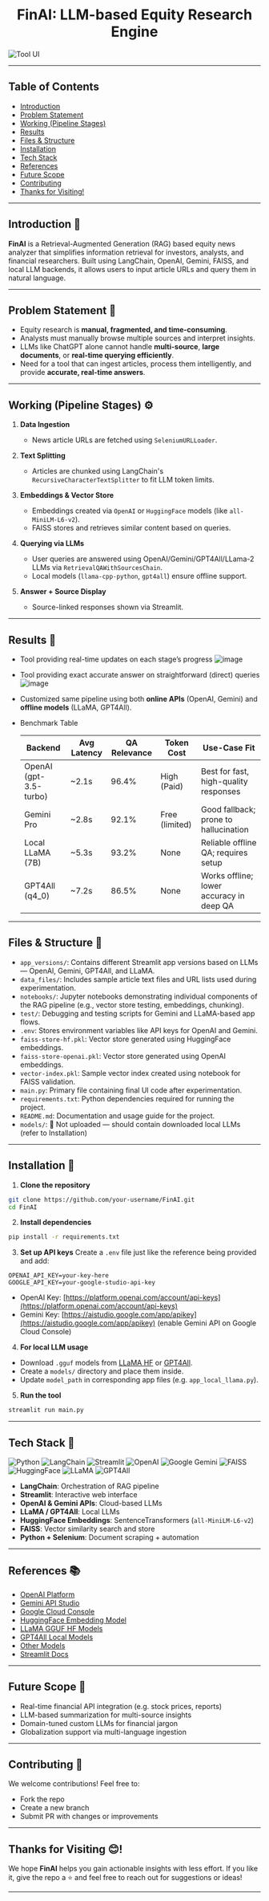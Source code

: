 <h1 align=center> FinAI: LLM-based Equity Research Engine</h1> 

![Tool UI](https://github.com/user-attachments/assets/5c066a63-4df4-4bbb-8f3c-852b7aeed32a)

---

## Table of Contents

* [Introduction](#introduction)
* [Problem Statement](#problem-statement)
* [Working (Pipeline Stages)](#working-pipeline-stages)
* [Results](#results)
* [Files & Structure](#files--structure)
* [Installation](#installation)
* [Tech Stack](#tech-stack)
* [References](#references)
* [Future Scope](#future-scope)
* [Contributing](#contributing)
* [Thanks for Visiting!](#thanks-for-visiting)

---

## Introduction 📄

**FinAI** is a Retrieval-Augmented Generation (RAG) based equity news analyzer that simplifies information retrieval for investors, analysts, and financial researchers. Built using LangChain, OpenAI, Gemini, FAISS, and local LLM backends, it allows users to input article URLs and query them in natural language.

---

## Problem Statement 🚫

* Equity research is **manual, fragmented, and time-consuming**.
* Analysts must manually browse multiple sources and interpret insights.
* LLMs like ChatGPT alone cannot handle **multi-source**, **large documents**, or **real-time querying efficiently**.
* Need for a tool that can ingest articles, process them intelligently, and provide **accurate, real-time answers**.

---

## Working (Pipeline Stages) ⚙️

1. **Data Ingestion**

   * News article URLs are fetched using `SeleniumURLLoader`.

2. **Text Splitting**

   * Articles are chunked using LangChain's `RecursiveCharacterTextSplitter` to fit LLM token limits.

3. **Embeddings & Vector Store**

   * Embeddings created via `OpenAI` or `HuggingFace` models (like `all-MiniLM-L6-v2`).
   * FAISS stores and retrieves similar content based on queries.

4. **Querying via LLMs**

   * User queries are answered using OpenAI/Gemini/GPT4All/LLama-2 LLMs via `RetrievalQAWithSourcesChain`.
   * Local models (`llama-cpp-python`, `gpt4all`) ensure offline support.

5. **Answer + Source Display**

   * Source-linked responses shown via Streamlit.

---

## Results 🔄

* Tool providing real-time updates on each stage’s progress
![image](https://github.com/user-attachments/assets/097f5105-ea4c-404d-9cfe-fb24c74464d9)

* Tool providing exact accurate answer on straightforward (direct) queries
![image](https://github.com/user-attachments/assets/7f9f03c6-6b0f-4d25-ab01-5f384a9fe960)

* Customized same pipeline using both **online APIs** (OpenAI, Gemini) and **offline models** (LLaMA, GPT4All).

* Benchmark Table

  | **Backend**            | **Avg Latency** | **QA Relevance** | **Token Cost** | **Use-Case Fit**                            |
  |---------------------- | --------------- | ---------------- | -------------- | ------------------------------------------- |
  | OpenAI (gpt-3.5-turbo) | \~2.1s          | 96.4%            | High (Paid)    | Best for fast, high-quality responses     |
  | Gemini Pro             | \~2.8s          | 92.1%            | Free (limited) | Good fallback; prone to hallucination     |
  | Local LLaMA (7B)       | \~5.3s          | 93.2%            | None           | Reliable offline QA; requires setup       |
  | GPT4All (q4\_0)        | \~7.2s          | 86.5%            | None           | Works offline; lower accuracy in deep QA |


---

## Files & Structure 📁

- `app_versions/`: Contains different Streamlit app versions based on LLMs — OpenAI, Gemini, GPT4All, and LLaMA.
- `data_files/`: Includes sample article text files and URL lists used during experimentation.
- `notebooks/`: Jupyter notebooks demonstrating individual components of the RAG pipeline (e.g., vector store testing, embeddings, chunking).
- `test/`: Debugging and testing scripts for Gemini and LLaMA-based app flows.
- `.env`: Stores environment variables like API keys for OpenAI and Gemini.
- `faiss-store-hf.pkl`: Vector store generated using HuggingFace embeddings.
- `faiss-store-openai.pkl`: Vector store generated using OpenAI embeddings.
- `vector-index.pkl`: Sample vector index created using notebook for FAISS validation.
- `main.py`: Primary file containing final UI code after experimentation.
- `requirements.txt`: Python dependencies required for running the project.
- `README.md`: Documentation and usage guide for the project.
- `models/`: 🔐 Not uploaded — should contain downloaded local LLMs (refer to Installation)

---

## Installation 🚧

1. **Clone the repository**

```bash
git clone https://github.com/your-username/FinAI.git
cd FinAI
```

2. **Install dependencies**

```bash
pip install -r requirements.txt
```

3. **Set up API keys**
   Create a `.env` file just like the reference being provided and add:

```
OPENAI_API_KEY=your-key-here
GOOGLE_API_KEY=your-google-studio-api-key
```

* OpenAI Key: [https://platform.openai.com/account/api-keys](https://platform.openai.com/account/api-keys)
* Gemini Key: [https://aistudio.google.com/app/apikey](https://aistudio.google.com/app/apikey) (enable Gemini API on Google Cloud Console)

4. **For local LLM usage**

* Download `.gguf` models from [LLaMA HF](https://huggingface.co/TheBloke/Llama-2-7B-Chat-GGUF) or [GPT4All](https://gpt4all.io/index.html).
* Create a `models/` directory and place them inside.
* Update `model_path` in corresponding app files (e.g. `app_local_llama.py`).

5. **Run the tool**

```bash
streamlit run main.py
```

---

## Tech Stack 🚀

![Python](https://img.shields.io/badge/Python-3.10-blue?logo=python)
![LangChain](https://img.shields.io/badge/LangChain-0.0.284-yellow?logo=langchain)
![Streamlit](https://img.shields.io/badge/Streamlit-1.22.0-ff4b4b?logo=streamlit)
![OpenAI](https://img.shields.io/badge/OpenAI-API-04a6d4?logo=openai)
![Google Gemini](https://img.shields.io/badge/Gemini-API-34a853?logo=google)
![FAISS](https://img.shields.io/badge/FAISS-1.7.4-4b8bbe?logo=facebook)
![HuggingFace](https://img.shields.io/badge/HuggingFace-Embeddings-fcc624?logo=huggingface)
![LLaMA](https://img.shields.io/badge/LLaMA-2.7B-green?logo=meta)
![GPT4All](https://img.shields.io/badge/GPT4All-Local%20LLM-purple?logo=nvidia)

* **LangChain**: Orchestration of RAG pipeline
* **Streamlit**: Interactive web interface
* **OpenAI & Gemini APIs**: Cloud-based LLMs
* **LLaMA / GPT4All**: Local LLMs
* **HuggingFace Embeddings**: SentenceTransformers (`all-MiniLM-L6-v2`)
* **FAISS**: Vector similarity search and store
* **Python + Selenium**: Document scraping + automation

---

## References 📚

* [OpenAI Platform](https://platform.openai.com/)
* [Gemini API Studio](https://aistudio.google.com/app/apikey)
* [Google Cloud Console](https://console.cloud.google.com/)
* [HuggingFace Embedding Model](https://huggingface.co/sentence-transformers/all-MiniLM-L6-v2)
* [LLaMA GGUF HF Models](https://huggingface.co/TheBloke/Llama-2-7B-Chat-GGUF)
* [GPT4All Local Models](https://gpt4all.io/index.html)
* [Other Models](https://huggingface.co/nomic-ai/models)
* [Streamlit Docs](https://docs.streamlit.io)

---

## Future Scope 🔮

* Real-time financial API integration (e.g. stock prices, reports)
* LLM-based summarization for multi-source insights
* Domain-tuned custom LLMs for financial jargon
* Globalization support via multi-language ingestion

---

## Contributing 🤝

We welcome contributions! Feel free to:

* Fork the repo
* Create a new branch
* Submit PR with changes or improvements

---

## Thanks for Visiting 😊!

We hope **FinAI** helps you gain actionable insights with less effort. If you like it, give the repo a ⭐ and feel free to reach out for suggestions or ideas!

---
<!--
## Summary
**FinAI** is one of the cutting-edge news research tools designed to simplify information retrieval from the stock market and financial domain. With this analyzer, users can effortlessly input article URLs and ask questions to receive relevant insights, making it an invaluable asset for investors, analysts, and financial enthusiasts.

### Features
- **Effortless URL Loading**
  - Input Flexibility: Load URLs directly or upload text files containing multiple URLs for batch processing.
  - Content Fetching: Automatically fetch article content using LangChain's UnstructuredURL Loader for seamless integration.
    
- **Advanced Information Retrieval**
  - Embedding Construction: Construct high-quality embedding vectors using OpenAI's state-of-the-art embeddings.
  - Similarity Search: Leverage FAISS, a powerful similarity search library, to enable swift and effective retrieval of relevant information.

- **Interactive Querying**
  - Natural Language Interaction: Interact with advanced Language Learning Models (LLMs) like ChatGPT by inputting queries.
  - Insightful Responses: Receive detailed answers along with source URLs, ensuring transparency and reliability of information.
-->
